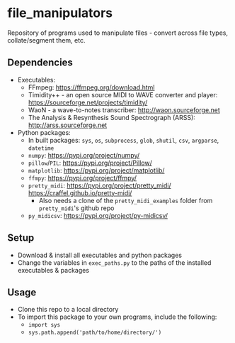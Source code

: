 # file_manipulators
Repository of programs used to manipulate files - convert across file types, collate/segment them, etc.

## Dependencies
- Executables: 
  - FFmpeg: https://ffmpeg.org/download.html
  - Timidity++ - an open source MIDI to WAVE converter and player: https://sourceforge.net/projects/timidity/
  - WaoN - a wave-to-notes transcriber: http://waon.sourceforge.net
  - The Analysis & Resynthesis Sound Spectrograph (ARSS): http://arss.sourceforge.net
- Python packages:
  - In built packages: `sys`, `os`, `subprocess`, `glob`, `shutil`, `csv`, `argparse`, `datetime`
  - `numpy`: https://pypi.org/project/numpy/
  - `pillow`/`PIL`: https://pypi.org/project/Pillow/
  - `matplotlib`: https://pypi.org/project/matplotlib/
  - `ffmpy`: https://pypi.org/project/ffmpy/
  - `pretty_midi`: https://pypi.org/project/pretty_midi/ https://craffel.github.io/pretty-midi/
    - Also needs a clone of the `pretty_midi_examples` folder from `pretty_midi`'s github repo
  - `py_midicsv`: https://pypi.org/project/py-midicsv/

## Setup
- Download & install all executables and python packages
- Change the variables in `exec_paths.py` to the paths of the installed executables & packages

## Usage
- Clone this repo to a local directory
- To import this package to your own programs, include the following:
  - `import sys`
  - `sys.path.append('path/to/home/directory/')`
